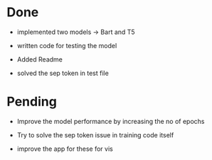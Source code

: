 # Done

- implemented two models -> Bart and T5  

- written code for testing the model  

- Added Readme  

- solved the sep token in test file  


# Pending

- Improve the model performance by increasing the no of epochs  

- Try to solve the sep token issue in training code itself  

- improve the app for these for vis  
